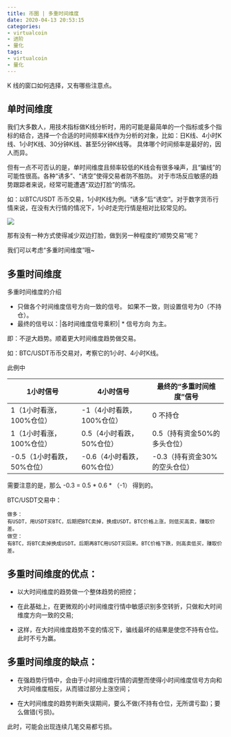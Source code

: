 ```yaml
---
title: 币圈 | 多重时间维度
date: 2020-04-13 20:53:15
categories:
- virtualcoin
- 进阶
- 量化
tags:
- virtualcoin
- 量化
---
```

K 线的窗口如何选择，又有哪些注意点。

<!-- more -->

## 单时间维度

我们大多数人，用技术指标做K线分析时，用的可能是最简单的一个指标或多个指标的结合，选择一个合适的时间频率K线作为分析的对象，比如：日K线、4小时K线、1小时K线、30分钟K线、甚至5分钟K线等。 具体哪个时间频率是最好的，因人而异。

但有一点不可否认的是，单时间维度且频率较低的K线会有很多噪声，且“骗线”的可能性很高。各种“诱多”、“诱空”使得交易者防不胜防。 对于市场反应敏感的趋势跟踪者来说，经常可能遭遇“双边打脸”的情况。

如：以BTC/USDT 币币交易，1小时K线为例。“诱多”后“诱空”。对于数字货币行情来说，在没有大行情的情况下，1小时走完行情是相对比较常见的。

![](/images/virtualcoin/20_0.png)

那有没有一种方式使得减少双边打脸，做到另一种程度的“顺势交易”呢？

我们可以考虑“多重时间维度”哦~

## 多重时间维度

多重时间维度的介绍

- 只做各个时间维度信号方向一致的信号。 如果不一致，则设置信号为0（不持仓）。
-  最终的信号以：|各时间维度信号乘积)| * 信号方向 为主。

即：不逆大趋势。顺着更大时间维度趋势做交易。

如：BTC/USDT币币交易对，考察它的1小时、4小时K线。

此例中

|1小时信号|4小时信号|最终的“多重时间维度”信号|
|---|---|---|
|1（1小时看涨，100%仓位）|-1（4小时看跌，100%仓位）|0 不持仓|
|1（1小时看涨，100%仓位）|0.5（4小时看跌，50%仓位）|0.5（持有资金50%的多头仓位）|
|-0.5（1小时看跌，50%仓位）|-0.6（4小时看跌，60%仓位）|-0.3（持有资金30%的空头仓位）|

需要注意的是，那么 -0.3 = 0.5 * 0.6 * （-1） 得到的。

BTC/USDT交易中：

	做多：
	有USDT，用USDT买BTC，后期把BTC卖掉，换成USDT。BTC价格上涨，则低买高卖，赚取价差。
	做空：
	有BTC，将BTC卖掉换成USDT。后期再BTC用USDT买回来。BTC价格下跌，则高卖低买，赚取价差。

## 多重时间维度的优点：

- 以大时间维度的趋势做一个整体趋势的把控；

- 在此基础上，在更微观的小时间维度行情中敏感识别多空转折，只做和大时间维度方向一致的交易;

- 这样，在大时间维度趋势不变的情况下，骗线最坏的结果是使您不持有仓位。此时不亏为赢。

## 多重时间维度的缺点：

- 在强趋势行情中，会由于小时间维度行情的调整而使得小时间维度信号方向和大时间维度相反，从而错过部分上涨空间；

- 在大时间维度的趋势判断失误期间，要么不做(不持有仓位，无所谓亏盈)；要么做错(亏损)。

此时，可能会出现连续几笔交易都亏损。
